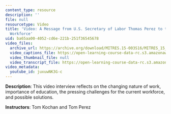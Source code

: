 ```yaml
---
content_type: resource
description: ''
file: null
resourcetype: Video
title: 'Video: A Message from U.S. Secretary of Labor Thomas Perez to the Next Generation
  Workforce'
uid: ba65aa00-4052-cd6e-221b-251f36545678
video_files:
  archive_url: https://archive.org/download/MITRES.15-003S16/MITRES_15_003S16_1-2-1_360p.mp4
  video_captions_file: https://open-learning-course-data-rc.s3.amazonaws.com/res-15-003-shaping-the-future-of-work-15-662x-spring-2016/65e64e5663945cbba7daed8edd56af75_juxuwNK3G-c.vtt
  video_thumbnail_file: null
  video_transcript_file: https://open-learning-course-data-rc.s3.amazonaws.com/res-15-003-shaping-the-future-of-work-15-662x-spring-2016/07d32d70374e2d54f02bd771babde765_juxuwNK3G-c.pdf
video_metadata:
  youtube_id: juxuwNK3G-c
---
```


**Description**: This video interview reflects on the changing nature of work, importance of education, the pressing challenges for the current workforce, and possible solutions.

**Instructors**: Tom Kochan and Tom Perez